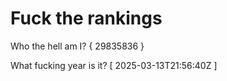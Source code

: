 # Fuck the rankings

Who the hell am I?
{ 29835836 }

What fucking year is it?
[ 2025-03-13T21:56:40Z ]
